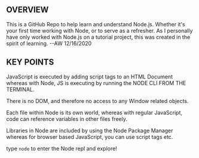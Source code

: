 ## OVERVIEW

This is a GitHub Repo to help learn and understand Node.js.  Whether it's your first time working with Node, or to serve as a refresher.  As I personally have only worked with Node.js on a tutorial project, this was created in the spirit of learning. --AW 12/16/2020

## KEY POINTS
JavaScript is executed by adding script tags to an HTML Document whereas with Node, JS is executing by running the NODE CLI FROM THE TERMINAL.

There is no DOM, and therefore no access to any Window related objects.

Each file within Node is its own world, whereas with regular JavaScript, code can reference variables in other files freely.

Libraries in Node are included by using the Node Package Manager whereas for browser based JavaScript, you can use script tags etc.

type `node` to enter the Node repl and explore!
